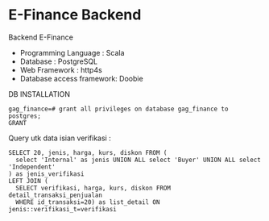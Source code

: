 # E-Finance Backend

Backend E-Finance
*  Programming Language : Scala
*  Database : PostgreSQL
*  Web Framework : http4s
*  Database access framework: Doobie

DB INSTALLATION  

```
gag_finance=# grant all privileges on database gag_finance to postgres;
GRANT
```

Query utk data isian verifikasi :  
```
SELECT 20, jenis, harga, kurs, diskon FROM (
  select 'Internal' as jenis UNION ALL select 'Buyer' UNION ALL select 'Independent'
) as jenis_verifikasi
LEFT JOIN (
  SELECT verifikasi, harga, kurs, diskon FROM detail_transaksi_penjualan
  WHERE id_transaksi=20) as list_detail ON jenis::verifikasi_t=verifikasi
```
